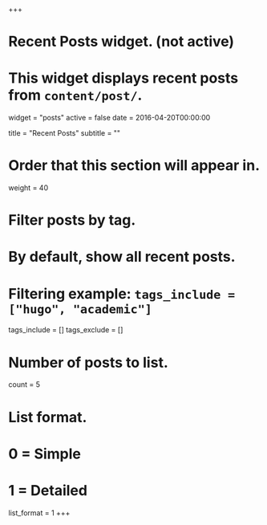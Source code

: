 +++
# Recent Posts widget. (not active)
# This widget displays recent posts from `content/post/`.
widget = "posts"
active = false
date = 2016-04-20T00:00:00

title = "Recent Posts"
subtitle = ""

# Order that this section will appear in.
weight = 40

# Filter posts by tag.
#  By default, show all recent posts.
#  Filtering example: `tags_include = ["hugo", "academic"]`
tags_include = []
tags_exclude = []

# Number of posts to list.
count = 5

# List format.
#   0 = Simple
#   1 = Detailed
list_format = 1
+++

